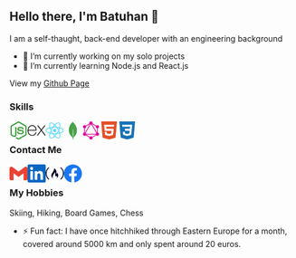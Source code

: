 ## Hello there, I'm Batuhan 👋

I am a self-thaught, back-end developer with an engineering background

- 🔭 I’m currently working on my solo projects
- 🌱 I’m currently learning Node.js and React.js

View my [Github Page](https://calmeart.github.io/)

### Skills

<img align="left" height="32" width="32" src="/icons/node-dot-js.svg" />
<img align="left" height="32" width="32" src="/icons/express.svg" />
<img align="left" height="32" width="32" src="/icons/react.svg" />
<img align="left" height="32" width="32" src="/icons/mongodb.svg" />
<img align="left" height="32" width="32" src="/icons/graphql.svg" />
<img align="left" height="32" width="32" src="/icons/html5.svg" />
<img align="left" height="32" width="32" src="/icons/css3.svg" />

<br />

### Contact Me

[<img align="left" height="32" width="32" src="/icons/gmail.svg" />](mailto:batuhandoruk91@gmail.com)
[<img align="left" height="32" width="32" src="/icons/linkedin.svg" />](https://www.linkedin.com/in/btdoruk/)
[<img align="left" height="32" width="32" src="/icons/freecodecamp.svg" />](https://forum.freecodecamp.org/u/Calmeart/summary)
[<img align="left" height="32" width="32" src="/icons/facebook.svg" />](https://www.facebook.com/b.doruk.ozturk)
<br />

### My Hobbies

Skiing, Hiking, Board Games, Chess

- ⚡ Fun fact: I have once hitchhiked through Eastern Europe for a month, covered around 5000 km and only spent around 20 euros.

